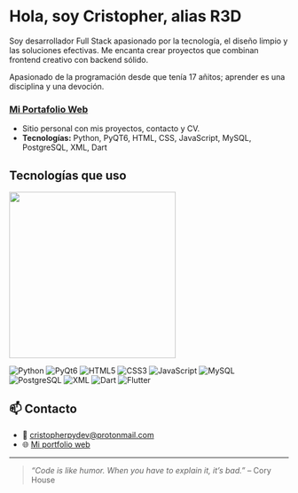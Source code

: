 # Hola, soy Cristopher, alias R3D

Soy desarrollador Full Stack apasionado por la tecnología, el diseño limpio y las soluciones efectivas. Me encanta crear proyectos que combinan frontend creativo con backend sólido.

Apasionado de la programación desde que tenía 17 añitos; aprender es una disciplina y una devoción. 

### [Mi Portafolio Web](https://cristopherpydev.github.io/)
- Sitio personal con mis proyectos, contacto y CV.
- **Tecnologías:** Python, PyQT6, HTML, CSS, JavaScript, MySQL, PostgreSQL, XML, Dart

## Tecnologías que uso
<img src="https://media.giphy.com/media/tuGifElegido/giphy.gif" width="300"/>


![Python](https://img.shields.io/badge/-Python-3776AB?logo=python&logoColor=fff)
![PyQt6](https://img.shields.io/badge/-PyQt6-41CD52?logo=qt&logoColor=fff)
![HTML5](https://img.shields.io/badge/-HTML5-E34F26?logo=html5&logoColor=fff)
![CSS3](https://img.shields.io/badge/-CSS3-1572B6?logo=css3&logoColor=fff)
![JavaScript](https://img.shields.io/badge/-JavaScript-F7DF1E?logo=javascript&logoColor=000)
![MySQL](https://img.shields.io/badge/-MySQL-4479A1?logo=mysql&logoColor=fff)
![PostgreSQL](https://img.shields.io/badge/-PostgreSQL-4169E1?logo=postgresql&logoColor=fff)
![XML](https://img.shields.io/badge/-XML-8A2BE2?logo=xml&logoColor=fff)
![Dart](https://img.shields.io/badge/-Dart-0175C2?logo=dart&logoColor=fff)
![Flutter](https://img.shields.io/badge/-Flutter-02569B?logo=flutter&logoColor=fff)


## 📫 Contacto

- 📧 [cristopherpydev@protonmail.com](mailto:cristopherpydev@protonmail.com)
- 🌐 [Mi portfolio web](https://cristopherpydev.github.io/)
  
---

> *“Code is like humor. When you have to explain it, it’s bad.”* – Cory House
